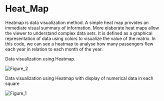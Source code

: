 # Heat_Map
Heatmap is data visualization method. A simple heat map provides an immediate visual summary of information. More elaborate heat maps allow the viewer to understand complex data sets. It is defined as a graphical representation of data using colors to visualize the value of the matrix.
In this code, we can see a heatmap to analyse how many passengers flew each year in relation to each month of the year.

Data visualization using Heatmap.

![Figure_2](https://user-images.githubusercontent.com/93299213/176240061-7c4cbde3-40d6-45ed-a19c-ef7b50d6dcf2.png)

Data visualization using Heatmap with display of numerical data in each square

![Figure_1](https://user-images.githubusercontent.com/93299213/176241519-42392fbf-42b3-4494-90aa-fdc4efa18449.png)
